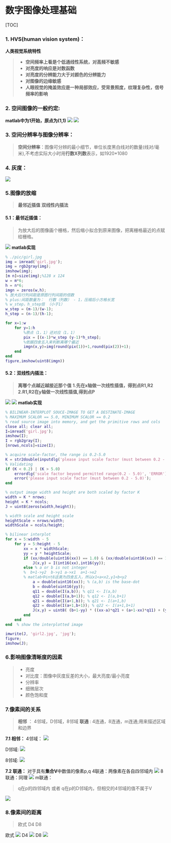 # 数字图像处理基础

[TOC]

### 1. HVS(human vision system)：

**人类视觉系统特性**
> - **空间频率上看是个低通线性系统，对高频不敏感**
> - **对亮度的响应是对数函数**
> - **对亮度的分辨能力大于对颜色的分辨能力**
> - **对图像的边缘敏感**
> - **人眼视觉的掩盖效应是一种局部效应，受背景照度，纹理复杂性，信号频率的影响**

### 2. 空间图像的一般约定:
**matlab中为1开始，原点为(1,1)**
![](pic/矩阵.png)
![](pic/坐标规定.png)

### 3. 空间分辨率与图像分辨率：
> **空间分辨率**：图像可分辨的最小细节，单位长度黑白线对的数量(线对/毫米),不考虑实际大小时用**行数X列数**表示，如1920*1080
### 4. 灰度：
![](pic/灰度.png)
### 5.图像的放缩
> **最邻近插值**
> **双线性内插法**
#### 5.1：最邻近插值：
>为放大后的图像画个栅格，然后缩小拟合到原来图像，把离栅格最近的点赋给栅格。

![](pic/最邻近插值.png)
**matlab实现**
```matlab
% ./pic/girl.jpg
img = imread('girl.jpg');
img = rgb2gray(img);
imshow(img);
[m n]=size(img);%128 x 124
w = m*6;
h = n*6;
imgn = zeros(w,h);
% 放大后行列间距是原图行列间距的倍数
% plus:间距数量为：  行数（列数） - 1，压缩后小方格长宽
% w_step，h_step倍 （小于1）
w_step = (m-1)/(w-1);
h_step = (n-1)/(h-1);

for x=1:w
    for y=1:h
        %原点（1，1）还对应（1，1）
        pix = [(x-1)*w_step (y-1)*h_step];
        %依据四舍五入来判断离哪个最近
        imgn(x,y)=img(round(pix(1))+1,round(pix(2))+1);
    end
end
figure,imshow(uint8(imgn))
```
#### 5.2：双线性内插法：
> **离哪个点越近越接近那个值**
> **1.先在x轴做一次线性插值，得到点R1,R2**
> **2.R1,R2在y轴做一次线性插值,得到点P**

![](pic/双线性1.png)
![](pic/双线性2.png)
**matlab实现**
```matlab
% BILINEAR-INTERPLOT SOUCE-IMAGE TO GET A DESTINATE-IMAGE 
% MAXIMUM SCALOR == 5.0, MINIMUM SCALOR == 0.2 
% read source image into memory, and get the primitive rows and cols  
close all; clear all;
I=imread('girl.jpg'); 
imshow(I);
I = rgb2gray(I);
[nrows,ncols]=size(I);  

% acquire scale-factor, the range is 0.2-5.0 
K = str2double(inputdlg('please input scale factor (must between 0.2 - 5.0)', 'INPUT scale factor', 1, {'0.5'}));  
% Validating  
if (K < 0.2) | (K > 5.0) 
    errordlg('scale factor beyond permitted range(0.2 - 5.0)', 'ERROR');  
    error('please input scale factor (must between 0.2 - 5.0)');  
end

% output image width and height are both scaled by factor K  
width = K * nrows;  
height = K * ncols;  
J = uint8(zeros(width,height));  

% width scale and height scale  
heightScale = nrows/width;  
widthScale = ncols/height;  

% bilinear interplot  
for x = 5:width - 5  
    for y = 5:height - 5  
        xx = x * widthScale;  
        yy = y * heightScale;  
        if (xx/double(uint16(xx)) == 1.0) & (xx/double(uint16(xx)) == 1.0)  
            J(x,y) = I(int16(xx),int16(yy));  
        else % a or b is not integer  
        %  b+1->y2  b->y1 a->x1  a+1->x2
        % matlab中int8这类为四舍五入，所以x1<a<x2,y1<b<y2
            a = double(uint16(xx)); % (a,b) is the base-dot 
            b = double(uint16(yy));  
            q11 = double(I(a,b)); % q11 <- I(a,b)  
            q12 = double(I(a,b+1)); % q12 <- I(a,b+1)  
            q21 = double(I(a+1,b)); % q21 <- I(a+1,b)  
            q22 = double(I(a+1,b+1)); % q22 <- I(a+1,b+1)  
            J(x,y) = uint8( (b+1-yy) * ((xx-a)*q21 + (a+1-xx)*q11) + (yy-b) * ((xx-a)*q22 +(a+1-xx) * q12) ); % calculate J(x,y)  
        end
    end
end  % show the interplotted image  

imwrite(J, 'girl2.jpg', 'jpg');  
figure;  
imshow(J);
```
### 6.影响图像清晰度的因素
> - 亮度
> - 对比度：图像中灰度反差的大小，最大亮度/最小亮度
> - 分辨率
> - 细微层次
> - 颜色饱和度

### 7.像素间的关系
> **相邻** ： 4邻域，D邻域，8邻域
> **联通** : 4连通，8连通，m连通;用来描述区域和边界

**7.1 相邻：**
4邻域：
![](pic/四邻域.png)

D邻域:
![](pic/D邻域.png)

8邻域:
![](pic/八邻域.png)

**7.2 联通：**
对于具有**集合V**中数值的像素p,q
4联通：两像素在各自四邻域内
![](pic/四联通.png)
8联通：同理
![](pic/八联通.png)
m联通：
>q在p的四邻域内  或者
>q在p的D邻域内，但相交的4邻域的值不属于V

![](pic/m联通.png)

### 8.像素间的距离
>欧式
D4
D8

欧式
![](pic/欧式距离.png)
D4
![](pic/D4.png)
D8
![](pic/D8.png)
